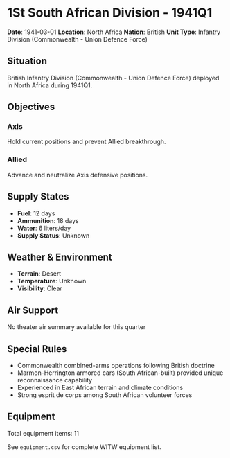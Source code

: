 # 1St South African Division - 1941Q1

**Date**: 1941-03-01
**Location**: North Africa
**Nation**: British
**Unit Type**: Infantry Division (Commonwealth - Union Defence Force)

## Situation

British Infantry Division (Commonwealth - Union Defence Force) deployed in North Africa during 1941Q1.

## Objectives

### Axis
Hold current positions and prevent Allied breakthrough.

### Allied
Advance and neutralize Axis defensive positions.

## Supply States

- **Fuel**: 12 days
- **Ammunition**: 18 days
- **Water**: 6 liters/day
- **Supply Status**: Unknown

## Weather & Environment

- **Terrain**: Desert
- **Temperature**: Unknown
- **Visibility**: Clear

## Air Support

No theater air summary available for this quarter

## Special Rules

- Commonwealth combined-arms operations following British doctrine
- Marmon-Herrington armored cars (South African-built) provided unique reconnaissance capability
- Experienced in East African terrain and climate conditions
- Strong esprit de corps among South African volunteer forces

## Equipment

Total equipment items: 11

See `equipment.csv` for complete WITW equipment list.
